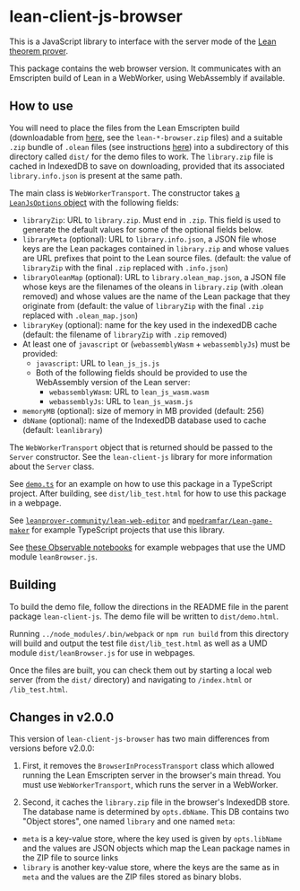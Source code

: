 # lean-client-js-browser

This is a JavaScript library to interface with the server mode of the [Lean theorem prover](https://leanprover.github.io/).

This package contains the web browser version. It communicates with an Emscripten build of Lean in a WebWorker, using WebAssembly if available.

## How to use

You will need to place the files from the Lean Emscripten build (downloadable from [here](https://github.com/leanprover-community/lean-nightly/releases), see the `lean-*-browser.zip` files) and a suitable `.zip` bundle of `.olean` files (see instructions [here](https://github.com/leanprover-community/lean-web-editor/#creating-a-customized-libraryzip)) into a subdirectory of this directory called `dist/` for the demo files to work. The `library.zip` file is cached in IndexedDB to save on downloading, provided that its associated `library.info.json` is present at the same path.

The main class is `WebWorkerTransport`. The constructor takes [a `LeanJsOptions` object](src/inprocesstypes.ts) with the following fields:
  - `libraryZip`: URL to `library.zip`. Must end in `.zip`. This field is used to generate the default values for some of the optional fields below.
  - `libraryMeta` (optional): URL to `library.info.json`, a JSON file whose keys are the Lean packages contained in `library.zip` and whose values are URL prefixes that point to the Lean source files. (default: the value of `libraryZip` with the final `.zip` replaced with `.info.json`)
  - `libraryOleanMap` (optional): URL to `library.olean_map.json`, a JSON file whose keys are the filenames of the oleans in `library.zip` (with .olean removed) and whose values are the name of the Lean package that they originate from (default: the value of `libraryZip` with the final `.zip` replaced with `.olean_map.json`)
  - `libraryKey` (optional): name for the key used in the indexedDB cache (default: the filename of `libraryZip` with `.zip` removed)
  - At least one of `javascript` or (`webassemblyWasm` + `webassemblyJs`) must be provided:
    - `javascript`: URL to `lean_js_js.js`
    - Both of the following fields should be provided to use the WebAssembly version of the Lean server:
      - `webassemblyWasm`: URL to `lean_js_wasm.wasm`
      - `webassemblyJs`: URL to `lean_js_wasm.js`
  - `memoryMB` (optional): size of memory in MB provided (default: 256)
  - `dbName` (optional): name of the IndexedDB database used to cache (default: `leanlibrary`)

The `WebWorkerTransport` object that is returned should be passed to the `Server` constructor. See the `lean-client-js` library for more information about the `Server` class.

See [`demo.ts`](./demo.ts) for an example on how to use this package in a TypeScript project. After building, see `dist/lib_test.html` for how to use this package in a webpage.

See [`leanprover-community/lean-web-editor`](https://github.com/leanprover-community/lean-web-editor) and [`mpedramfar/Lean-game-maker`](https://github.com/mpedramfar/Lean-game-maker) for example TypeScript projects that use this library.

See [these Observable notebooks](https://observablehq.com/collection/@bryangingechen/lean) for example webpages that use the UMD module `leanBrowser.js`.

## Building

To build the demo file, follow the directions in the README file in the parent package `lean-client-js`. The demo file will be written to `dist/demo.html`.

Running `../node_modules/.bin/webpack` or `npm run build` from this directory will build and output the test file `dist/lib_test.html` as well as a UMD module `dist/leanBrowser.js` for use in webpages.

Once the files are built, you can check them out by starting a local web server (from the `dist/` directory) and navigating to `/index.html` or `/lib_test.html`.

## Changes in v2.0.0

This version of `lean-client-js-browser` has two main differences from versions before v2.0.0:

1. First, it removes the `BrowserInProcessTransport` class which allowed running the Lean Emscripten server in the browser's main thread. You must use `WebWorkerTransport`, which runs the server in a WebWorker.

2. Second, it caches the `library.zip` file in the browser's IndexedDB store. The database name is determined by `opts.dbName`. This DB contains two "Object stores", one named `library` and one named `meta`:
  - `meta` is a key-value store, where the key used is given by `opts.libName` and the values are JSON objects which map the Lean package names in the ZIP file to source links
  - `library` is another key-value store, where the keys are the same as in `meta` and the values are the ZIP files stored as binary blobs.

